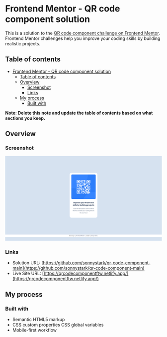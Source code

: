 # Frontend Mentor - QR code component solution

This is a solution to the [QR code component challenge on Frontend Mentor](https://www.frontendmentor.io/challenges/qr-code-component-iux_sIO_H). Frontend Mentor challenges help you improve your coding skills by building realistic projects.

## Table of contents

- [Frontend Mentor - QR code component solution](#frontend-mentor---qr-code-component-solution)
  - [Table of contents](#table-of-contents)
  - [Overview](#overview)
    - [Screenshot](#screenshot)
    - [Links](#links)
  - [My process](#my-process)
    - [Built with](#built-with)

**Note: Delete this note and update the table of contents based on what sections you keep.**

## Overview

### Screenshot

![Screenshot of the QR code component solution](./images/Screenshot%202025-05-07%20at%2016-00-24%20Frontend%20Mentor%20QR%20code%20component.png)

### Links

- Solution URL: [https://github.com/sonnystark/qr-code-component-main](https://github.com/sonnystark/qr-code-component-main)
- Live Site URL: [https://qrcodecomponentftw.netlify.app/](https://qrcodecomponentftw.netlify.app/)

## My process

### Built with

- Semantic HTML5 markup
- CSS custom properties
  CSS global variables
- Mobile-first workflow
